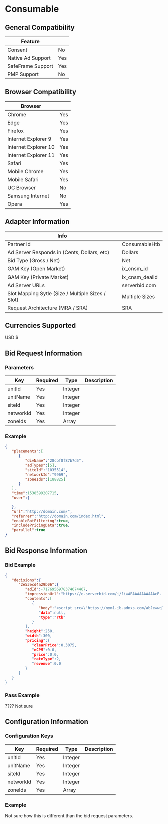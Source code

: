 # Consumable
## General Compatibility
|Feature|  |
|---|---|
| Consent | No |
| Native Ad Support | Yes |
| SafeFrame Support | Yes |
| PMP Support | No |
 
## Browser Compatibility
| Browser |  |
|--- |---|
| Chrome | Yes |
| Edge | Yes |
| Firefox | Yes |
| Internet Explorer 9 | Yes |
| Internet Explorer 10 | Yes |
| Internet Explorer 11 | Yes |
| Safari | Yes |
| Mobile Chrome | Yes |
| Mobile Safari | Yes |
| UC Browser | No |
| Samsung Internet | No |
| Opera | Yes |
 
## Adapter Information
| Info | |
|---|---|
| Partner Id | ConsumableHtb |
| Ad Server Responds in (Cents, Dollars, etc) | Dollars |
| Bid Type (Gross / Net) | Net |
| GAM Key (Open Market) | ix_cnsm_id |
| GAM Key (Private Market) | ix_cnsm_dealid |
| Ad Server URLs | serverbid.com |
| Slot Mapping Sytle (Size / Multiple Sizes / Slot) | Multiple Sizes |
| Request Architecture (MRA / SRA) | SRA |
 
## Currencies Supported
USD $
 
## Bid Request Information
### Parameters
| Key | Required | Type | Description |
|---|---|---|---|
| unitId | Yes | Integer | |
| unitName | Yes | Integer | |
| siteId | Yes | Integer | |
| networkId | Yes | Integer | |
| zoneIds | Yes | Array   | |
 
### Example
```json
{  
   "placements":[  
      {  
         "divName":"28cbf8f87b7d5",
         "adTypes":[5],
         "siteId":"1035514",
         "networkId":"9969",
         "zoneIds":[188825]
      }
   ],
   "time":1538599207715,
   "user":{  

   },
   "url":"http://domain.com/",
   "referrer":"http://domain.com/index.html",
   "enableBotFiltering":true,
   "includePricingData":true,
   "parallel":true  
}
```

 
## Bid Response Information
### Bid Example
```json
{  
   "decisions":{  
      "2e53ecd4a29b06":{  
         "adId":-7176956978374674467,
         "impressionUrl":"https://e.serverbid.com/i/?i=ARAAAAAAAAAAcP...",
         "contents":[  
            {  
               "body":"<script src=\"https://nym1-ib.adnxs.com/ab?e=wqT..."></script>",
               "data":null,
               "type":"rtb"
            }
         ],
         "height":250,
         "width":300,
         "pricing":{  
            "clearPrice":0.3075,
            "eCPM":0.0,
            "price":0.0,
            "rateType":2,
            "revenue":0.0
         }
      }
   }
}
```

### Pass Example
  ???? Not sure
 
## Configuration Information
### Configuration Keys
| Key | Required | Type | Description |
|---|---|---|---|
| unitId | Yes | Integer | |
| unitName | Yes | Integer | |
| siteId | Yes | Integer | |
| networkId | Yes | Integer | |
| zoneIds | Yes | Array   | |

### Example
Not sure how this is different than the bid request parameters.